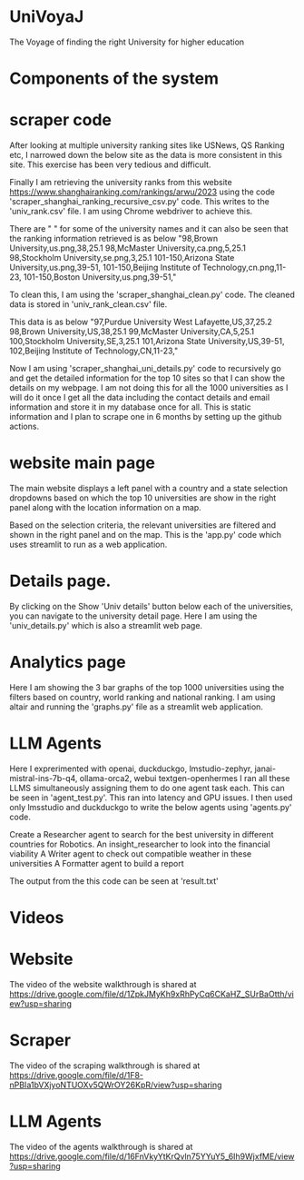 # UniVoyaJ
The Voyage of finding the right University for higher education

# Components of the system

# scraper code
After looking at multiple university ranking sites like USNews, QS Ranking etc, I narrowed down the below site as the data is more consistent in this site. This exercise has been very tedious and difficult. 

Finally I am retrieving the university ranks from this website https://www.shanghairanking.com/rankings/arwu/2023 using the code
'scraper_shanghai_ranking_recursive_csv.py' code. This writes to the 'univ_rank.csv' file. I am using Chrome webdriver to achieve this. 

There are " " for some of the university names and it can also be seen that the ranking information retrieved is as below 
"98,Brown University,us.png,38,25.1
98,McMaster University,ca.png,5,25.1
98,Stockholm University,se.png,3,25.1
101-150,Arizona State University,us.png,39-51,
101-150,Beijing Institute of Technology,cn.png,11-23,
101-150,Boston University,us.png,39-51,"

To clean this, I am using the 'scraper_shanghai_clean.py' code. The cleaned data is stored in 'univ_rank_clean.csv' file. 

This data is as below
"97,Purdue University  West Lafayette,US,37,25.2
98,Brown University,US,38,25.1
99,McMaster University,CA,5,25.1
100,Stockholm University,SE,3,25.1
101,Arizona State University,US,39-51,
102,Beijing Institute of Technology,CN,11-23,"

Now I am using 'scraper_shanghai_uni_details.py' code to recursively go and get the detailed information for the top 10 sites so that I can show the details on my webpage. I am not doing this for all the 1000 universities as I will do it once I get all the data including the contact details and email information and store it in my database once for all. This is static information and I plan to scrape one in 6 months by setting up the github actions. 

# website main page

The main website displays a left panel with a country and a state selection dropdowns based on which the top 10 universities are show in the right panel along with the location information on a map.

Based on the selection criteria, the relevant universities are filtered and shown in the right panel and on the map.
This is the 'app.py' code which uses streamlit to run as a web application.

# Details page. 
By clicking on the Show 'Univ details' button below each of the universities, you can navigate to the university detail page. 
Here  I am using the 'univ_details.py' which is also a streamlit web page.

# Analytics page
Here I am showing the 3 bar graphs of the top 1000 universities using the filters based on country, world ranking and national ranking. 
I am using altair and running the 'graphs.py' file as a streamlit web application. 

# LLM Agents

Here I exprerimented with openai, duckduckgo, lmstudio-zephyr, janai- mistral-ins-7b-q4, ollama-orca2, webui textgen-openhermes
I ran all these LLMS simultaneously assigning them to do one agent task each. This can be seen in 'agent_test.py'. This ran into latency and GPU issues. I then used only lmsstudio and duckduckgo to write the below agents using 'agents.py' code.

Create a Researcher agent to search for the best university in different countries for Robotics.
An insight_researcher to look into the financial viability
A Writer agent to check out compatible weather in these universities 
A Formatter agent to build a report

The output from the this code can be seen at 'result.txt'

# Videos

# Website
The video of the website walkthrough is shared at
https://drive.google.com/file/d/1ZpkJMyKh9xRhPyCq6CKaHZ_SUrBaOtth/view?usp=sharing

# Scraper
The video of the scraping walkthrough is shared at
https://drive.google.com/file/d/1F8-nPBIa1bVXjyoNTUOXv5QWrOY26KpR/view?usp=sharing

# LLM Agents
The video of the agents walkthrough is shared at
https://drive.google.com/file/d/16FnVkyYtKrQvln75YYuY5_6Ih9WjxfME/view?usp=sharing
